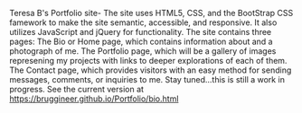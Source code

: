 Teresa B's Portfolio site-
The site uses HTML5, CSS, and the BootStrap CSS famework to make the site semantic, accessible, and responsive. It also utilizes JavaScript and jQuery for functionality.
The site contains three pages: 
  The Bio or Home page, which contains information about and a photograph of me.
  The Portfolio page, which will be a gallery of images represening my projects with links to deeper explorations of each of them.
  The Contact page, which provides visitors with an easy method for sending messages, comments, or inquiries to me.
Stay tuned...this is still a work in progress.
See the current version at https://bruggineer.github.io/Portfolio/bio.html

